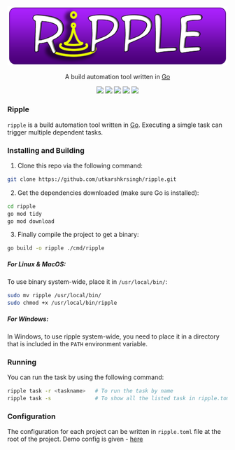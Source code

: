 <p align=center>
    <img src="./.assets/ripple-logo.png">
    <p align=center>A build automation tool written in <a href="https://go.dev/">Go</a></p>
    <p align=center>
    <a href="./LICENSE"><img src="https://img.shields.io/github/license/utkarshkrsingh/ripple?style=flat-square&logo=appveyor"></a>
    <img src="https://img.shields.io/badge/go-1.23.5-green?style=flat-square&logo=appveyor">
    <img src="https://img.shields.io/github/issues/utkarshkrsingh/ripple?style=flat-square&logo=appveyor">
    <img src="https://img.shields.io/github/forks/utkarshkrsingh/ripple?style=flat-square&logo=appveyor">
    <img src="https://img.shields.io/github/stars/utkarshkrsingh/ripple?style=flat-square&logo=appveyor">
    </p>
</p>

### Ripple
`ripple` is a build automation tool written in [Go](https://go.dev/). Executing a simgle task can trigger multiple dependent tasks.

### Installing and Building
1. Clone this repo via the following command:
```bash
git clone https://github.com/utkarshkrsingh/ripple.git
```

2. Get the dependencies downloaded (make sure Go is installed):
```bash
cd ripple
go mod tidy
go mod download
```

3. Finally compile the project to get a binary:
```bash
go build -o ripple ./cmd/ripple
```

##### For Linux & MacOS:
To use binary system-wide, place it in `/usr/local/bin/`:
```bash
sudo mv ripple /usr/local/bin/
sudo chmod +x /usr/local/bin/ripple
```

##### For Windows:
In Windows, to use ripple system-wide, you need to place it in a directory that is included in the `PATH` environment variable.

### Running
You can run the task by using the following command:
```bash
ripple task -r <taskname>   # To run the task by name
ripple task -s              # To show all the listed task in ripple.toml
```

### Configuration
The configuration for each project can be written in `ripple.toml` file at the root of the project.
Demo config is given - [here](./Demo-Config.md)
